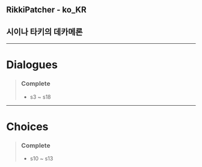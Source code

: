 ## RikkiPatcher - ko_KR
## 시이나 타키의 데카메론

---

# Dialogues
> ### Complete
> - s3 ~ s18

---

# Choices
> ### Complete
> - s10 ~ s13